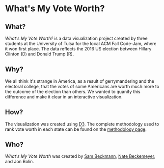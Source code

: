 # What's My Vote Worth?

## What?
_What's My Vote Worth?_ is a data visualization project created by three students at the University of Tulsa for the local ACM Fall Code-Jam, where it won first place. The data reflects the 2016 US election between Hillary Clinton (D) and Donald Trump (R).

## Why?
We all think it's strange in America, as a result of gerrymandering and the electoral college, that the votes of some Americans are worth much more to the outcome of the election than others. We wanted to quanify this difference and make it clear in an interactive visualization.

## How?
The visualization was created using [D3](d3js.org). The complete methodology used to rank vote worth in each state can be found on the [methodology page](samvbeckmann.com/vote-weight/methodology).

## Who?
_What's My Vote Worth_ was created by [Sam Beckmann](twitter.com/samvbeckmann), [Nate Beckemeyer](natebeckemeyer.com), and Jon Bolin.
